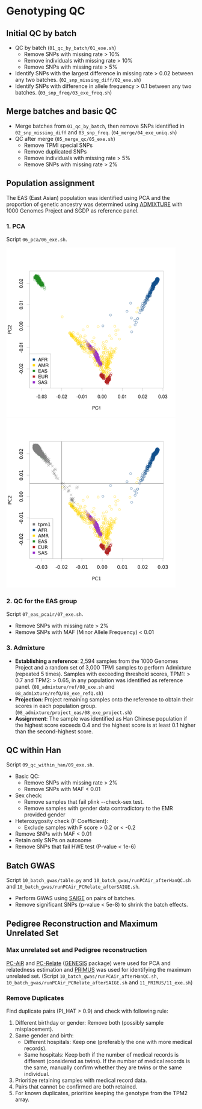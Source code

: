 # Genotyping QC 
    
## Initial QC by batch
* QC by batch (`01_qc_by_batch/01_exe.sh`)
  * Remove SNPs with missing rate > 10%
  * Remove individuals with missing rate > 10%
  * Remove SNPs with missing rate > 5%
* Identify SNPs with the largest difference in missing rate > 0.02 between any two batches. (`02_snp_missing_diff/02_exe.sh`)
* Identify SNPs with difference in allele frequency > 0.1 between any two batches. (`03_snp_freq/03_exe_freq.sh`)

## Merge batches and basic QC
* Merge batches from `01_qc_by_batch`, then remove SNPs identified in `02_snp_missing_diff` and `03_snp_freq`. (`04_merge/04_exe_uniq.sh`)
* QC after merge (`05_merge_qc/05_exe.sh`)
  * Remove TPMI special SNPs
  * Remove duplicated SNPs
  * Remove individuals with missing rate > 5%
  * Remove SNPs with missing rate > 2%

## Population assignment

The EAS (East Asian) population was identified using PCA and the proportion of genetic ancestry was determined using [ADMIXTURE](https://dalexander.github.io/admixture/) with 1000 Genomes Project and SGDP as reference panel.
### 1. PCA   
Script `06_pca/06_exe.sh`.

<img src="https://github.com/TPMI-Taiwan/tpmi-qc/blob/readme-edits/06_pca/pca.PC1PC2.1kg.png" alt="Image" width="450" height="450"><img src="https://github.com/TPMI-Taiwan/tpmi-qc/blob/readme-edits/06_pca/pca.PC1PC2.cut_eas.tpm1.png" alt="Image" width="450" height="450">

### 2. QC for the EAS group
Script `07_eas_pcair/07_exe.sh`.
* Remove SNPs with missing rate > 2%
* Remove SNPs with MAF (Minor Allele Frequency) < 0.01
### 3. Admixture
* **Establishing a reference**: 2,594 samples from the 1000 Genomes Project and a random set of 3,000 TPMI samples to perform Admixture (repeated 5 times). Samples with exceeding threshold scores, TPM1: > 0.7 and TPM2: > 0.65, in any population was identified as reference panel.  (`08_admixture/ref/08_exe.sh` and `08_admixture/refQ/08_exe_refQ.sh`)
* **Projection**: Project remaining samples onto the reference to obtain their scores in each population group. (`08_admixture/project_eas/08_exe_project.sh`)
* **Assignment**: The sample was identified as Han Chinese population if the highest score exceeds 0.4 and the highest score is at least 0.1 higher than the second-highest score.



## QC within Han
Script `09_qc_within_han/09_exe.sh`.
  * Basic QC:
      * Remove SNPs with missing rate > 2%
      * Remove SNPs with MAF < 0.01
  * Sex check:
      * Remove samples that fail plink --check-sex test.
      * Remove samples with gender data contradictory to the EMR provided gender
  * Heterozygosity check (F Coefficient):
      * Exclude samples with F score > 0.2 or < -0.2
  * Remove SNPs with MAF < 0.01
  * Retain only SNPs on autosome
  * Remove SNPs that fail HWE test (P-value < 1e-6)
##  Batch GWAS
Script `10_batch_gwas/table.py` and `10_batch_gwas/runPCAir_afterHanQC.sh` and `10_batch_gwas/runPCAir_PCRelate_afterSAIGE.sh`.
* Perform GWAS using [SAIGE](https://saigegit.github.io/SAIGE-doc/) on pairs of batches.
* Remove significant SNPs (p-value < 5e-8) to shrink the batch effects.
 
## Pedigree Reconstruction and Maximum Unrelated Set

### Max unrelated set and Pedigree reconstruction  

[PC-AiR](https://rdrr.io/bioc/GENESIS/man/pcair.html) and [PC-Relate](https://rdrr.io/bioc/GENESIS/man/pcrelate.html) ([GENESIS](https://bioconductor.org/packages/release/bioc/html/GENESIS.html) package) 
were used for PCA and relatedness estimation and [PRIMUS](https://primus.gs.washington.edu/primusweb/) was used for identifying the maximum unrelated set. 
(Script `10_batch_gwas/runPCAir_afterHanQC.sh`, `10_batch_gwas/runPCAir_PCRelate_afterSAIGE.sh` and `11_PRIMUS/11_exe.sh`)

### Remove Duplicates

Find duplicate pairs (PI_HAT > 0.9) and check with following rule:
1. Different birthday or gender: Remove both (possibly sample misplacement).
2. Same gender and birth:
   * Different hospitals: Keep one (preferably the one with more medical records).
   * Same hospitals: Keep both if the number of medical records is different (considered as twins). If the number of medical records is the same, manually confirm whether they are twins or the same individual.
3. Prioritize retaining samples with medical record data.
4. Pairs that cannot be confirmed are both retained.
5. For known duplicates, prioritize keeping the genotype from the TPM2 array.
